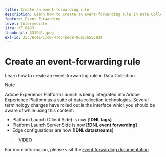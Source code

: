 ```yaml
---
title: Create an event-forwarding rule
description: Learn how to create an event-forwarding rule in Data Collection.
feature: Event Forwarding
level: Intermediate
jira: KT-6423
thumbnail: 331942.jpeg
exl-id: 35c76ce1-c7c0-47cc-bed8-86ab7656c824
---
```

# Create an event-forwarding rule

Learn how to create an event-forwarding rule in Data Collection.

>[!NOTE]
>
>Adobe Experience Platform Launch is being integrated into Adobe Experience Platform as a suite of data collection technologies. Several terminology changes have rolled out in the interface which you should be aware of while using this content:
>
> * Platform Launch (Client Side) is now **[!DNL tags]** 
> * Platform Launch Server Side is now **[!DNL event forwarding]** 
> * Edge configurations are now **[!DNL datastreams]**

>[!VIDEO](https://video.tv.adobe.com/v/331942?quality=12&learn=on)

For more information, please visit the [event forwarding documentation](https://experienceleague.adobe.com/docs/experience-platform/tags/event-forwarding/overview.html)